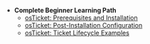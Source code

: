 - <b>Complete Beginner Learning Path</b>
  - [osTicket: Prerequisites and Installation](https://github.com/Rowen-Robinson-II/osticket-prereqs)
  - [osTicket: Post-Installation Configuration](https://github.com/Rowen-Robinson-II/coming-soon)
  - [osTicket: Ticket Lifecycle Examples](https://github.com/Rowen-Robinson-II/coming-soon)
